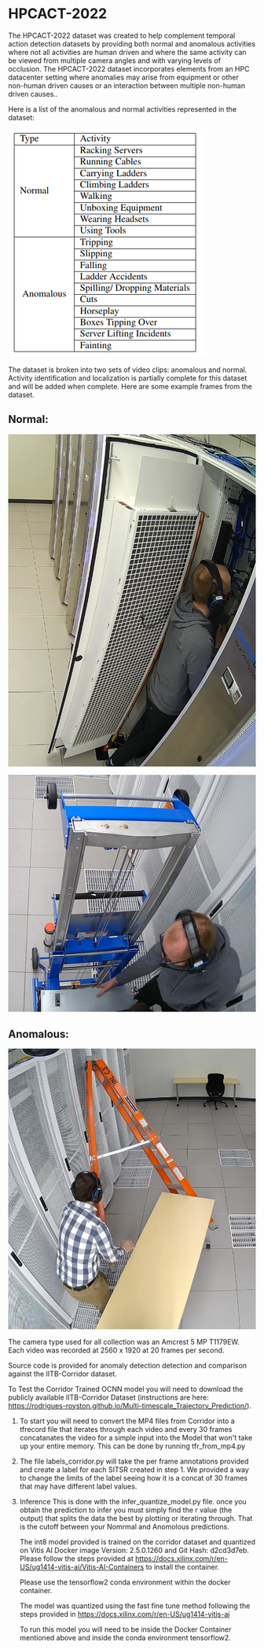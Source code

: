 # HPCACT-2022
The HPCACT-2022 dataset was created to help complement temporal action detection datasets by providing both normal
and anomalous activities where not all activities are human driven and where the same activity can be viewed from 
multiple camera angles and with varying levels of occlusion.  The HPCACT-2022 dataset incorporates elements from an
HPC datacenter setting where anomalies may arise from equipment or other non-human driven causes or an interaction
between multiple non-human driven causes..

Here is a list of the anomalous and normal activities represented in the dataset:

![Alt text](./img/list_activities.png?raw=true "List of anomalous and normal activities in the HPCACT-2022 dataset")

The dataset is broken into two sets of video clips:  anomalous and normal.  Activity identification and localization is partially complete for this dataset and will be added when complete.  Here are some example frames from the dataset.

## Normal:

![Alt text](./img/chilled_door.png?raw=true "opening a chilled door")

![Alt text](./img/lift.png?raw=true "server lift")

## Anomalous:

![Alt text](./img/ladder.png?raw=true "ladder tipping over")

The camera type used for all collection was an Amcrest 5 MP T1179EW. Each video was recorded at 2560 x 1920 at 20 frames per second.

Source code is provided for anomaly detection detection
and comparison against the IITB-Corridor dataset.

To Test the Corridor Trained OCNN model you will need to download the publicly available IITB-Corridor Dataset (instructions are here: https://rodrigues-royston.github.io/Multi-timescale_Trajectory_Prediction/).

1. To start you will need to convert the MP4 files from Corridor into a tfrecord file that iterates through each video and every 30 frames concatanates the video for a simple input into the Model that won't take up your entire memory.
This can be done by running tfr_from_mp4.py

2. The file labels_corridor.py will take the per frame annotations provided and create a label for each SITSR created in step 1. We provided a way to change the limits of the label seeing how it is a concat of 30 frames that may have different label values.

3. Inference
    This is done with the infer_quantize_model.py file.
    once you obtain the prediction to infer you must simply find the r value (the output) that splits the data the best by plotting or iterating through.
    That is the cutoff between your Nomrmal and Anomolous predictions.

    The int8 model provided is trained on the corridor dataset and quantized on Vitis AI Docker image Version: 2.5.0.1260 and Git Hash: d2cd3d7eb.
    Please follow the steps provided at https://docs.xilinx.com/r/en-US/ug1414-vitis-ai/Vitis-AI-Containers to install the container.

    Please use the tensorflow2 conda environment within the docker container.

    The model was quantized using the fast fine tune method following the steps provided in https://docs.xilinx.com/r/en-US/ug1414-vitis-ai

    To run this model you will need to be inside the Docker Container mentioned above and inside the conda environment tensorflow2.
